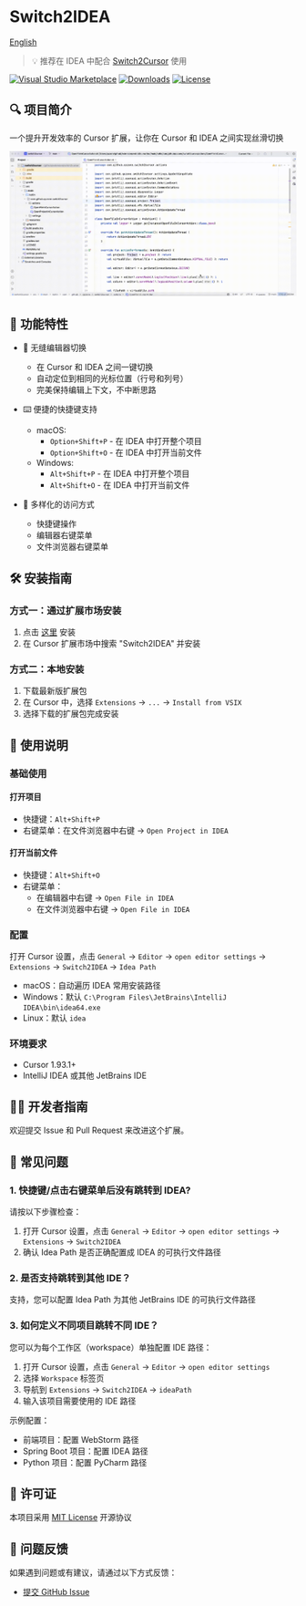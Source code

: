 # Switch2IDEA

[English](README.md)

> 💡 推荐在 IDEA 中配合 [Switch2Cursor](https://github.com/qczone/switch2cursor) 使用

[![Visual Studio Marketplace](https://img.shields.io/visual-studio-marketplace/v/qczone.switch2idea?label=VS%20Marketplace&style=for-the-badge&logo=visual-studio-code)](https://marketplace.visualstudio.com/items?itemName=qczone.switch2idea)
[![Downloads](https://img.shields.io/visual-studio-marketplace/d/qczone.switch2idea?style=for-the-badge&logo=visual-studio-code)](https://marketplace.visualstudio.com/items?itemName=qczone.switch2idea)
[![License](https://img.shields.io/badge/license-MIT-blue.svg?style=for-the-badge)](LICENSE)

## 🔍 项目简介

一个提升开发效率的 Cursor 扩展，让你在 Cursor 和 IDEA 之间实现丝滑切换

![Switch2IDEA演示](images/switch-show.gif)

## 🌟 功能特性

- 🚀 无缝编辑器切换

  - 在 Cursor 和 IDEA 之间一键切换
  - 自动定位到相同的光标位置（行号和列号）
  - 完美保持编辑上下文，不中断思路
- ⌨️ 便捷的快捷键支持

  - macOS:
    - `Option+Shift+P` - 在 IDEA 中打开整个项目
    - `Option+Shift+O` - 在 IDEA 中打开当前文件
  - Windows:
    - `Alt+Shift+P` - 在 IDEA 中打开整个项目
    - `Alt+Shift+O` - 在 IDEA 中打开当前文件
- 🔧 多样化的访问方式

  - 快捷键操作
  - 编辑器右键菜单
  - 文件浏览器右键菜单

## 🛠️ 安装指南

### 方式一：通过扩展市场安装

1. 点击 [这里](https://marketplace.visualstudio.com/items?itemName=qczone.switch2idea) 安装
2. 在 Cursor 扩展市场中搜索 "Switch2IDEA" 并安装

### 方式二：本地安装

1. 下载最新版扩展包
2. 在 Cursor 中，选择 `Extensions` → `...` → `Install from VSIX`
3. 选择下载的扩展包完成安装

## 🚀 使用说明

### 基础使用

#### 打开项目

- 快捷键：`Alt+Shift+P`
- 右键菜单：在文件浏览器中右键 → `Open Project in IDEA`

#### 打开当前文件

- 快捷键：`Alt+Shift+O`
- 右键菜单：
  - 在编辑器中右键 → `Open File in IDEA`
  - 在文件浏览器中右键 → `Open File in IDEA`

### 配置

打开 Cursor 设置，点击 `General` → `Editor` → `open editor settings` → `Extensions` → `Switch2IDEA` → `Idea Path`

- macOS：自动遍历 IDEA 常用安装路径
- Windows：默认 `C:\Program Files\JetBrains\IntelliJ IDEA\bin\idea64.exe`
- Linux：默认 `idea`

### 环境要求

- Cursor 1.93.1+
- IntelliJ IDEA 或其他 JetBrains IDE

## 🧑‍💻 开发者指南

欢迎提交 Issue 和 Pull Request 来改进这个扩展。

## 🙋 常见问题

### 1. 快捷键/点击右键菜单后没有跳转到 IDEA?

请按以下步骤检查：

1. 打开 Cursor 设置，点击 `General` → `Editor` → `open editor settings` → `Extensions` → `Switch2IDEA`
2. 确认 Idea Path 是否正确配置成 IDEA 的可执行文件路径

### 2. 是否支持跳转到其他 IDE？

支持，您可以配置 Idea Path 为其他 JetBrains IDE 的可执行文件路径

### 3. 如何定义不同项目跳转不同 IDE？

您可以为每个工作区（workspace）单独配置 IDE 路径：

1. 打开 Cursor 设置，点击 `General` → `Editor` → `open editor settings`
2. 选择 `Workspace` 标签页
3. 导航到 `Extensions` → `Switch2IDEA` → `ideaPath`
4. 输入该项目需要使用的 IDE 路径

示例配置：

- 前端项目：配置 WebStorm 路径
- Spring Boot 项目：配置 IDEA 路径
- Python 项目：配置 PyCharm 路径

## 📄 许可证

本项目采用 [MIT License](LICENSE) 开源协议

## 📮 问题反馈

如果遇到问题或有建议，请通过以下方式反馈：

- [提交 GitHub Issue](https://github.com/qczone/switch2idea/issues)
